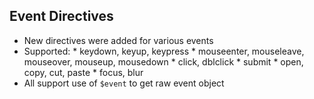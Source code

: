 ##  Event Directives

*    New directives were added for various events
*    Supported:
    *    keydown, keyup, keypress
    *    mouseenter, mouseleave, mouseover, mouseup, mousedown
    *    click, dblclick
    *    submit
    *    open, copy, cut, paste
    *    focus, blur
*    All support use of `$event` to get raw event object
